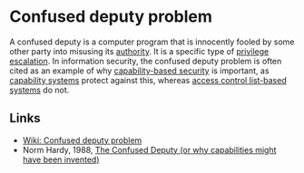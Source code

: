 # Confused deputy problem
A confused deputy is a computer program that is innocently fooled by some other party into misusing its [authority](authority.md). 
It is a specific type of [privilege escalation](privilege-escalation.md). In information security, 
the confused deputy problem is often cited as an example of why [capability-based security](capability-based-security.md) is important, 
as [capability systems]((capability-based-security.md)) protect against this, whereas [access control list-based systems](access-control-list.md) do not.

## Links
- [Wiki: Confused deputy problem](https://en.wikipedia.org/wiki/Confused_deputy_problem)
- Norm Hardy, 1988, [The Confused Deputy (or why capabilities might have been invented)](http://www.cap-lore.com/CapTheory/ConfusedDeputy.html)
